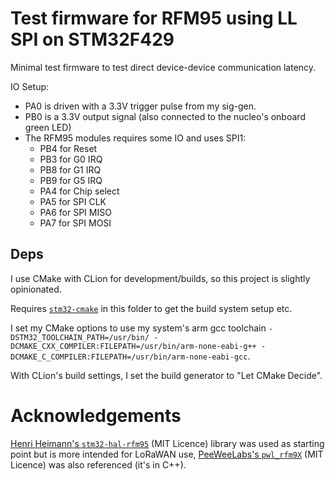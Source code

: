 # Test firmware for RFM95 using LL SPI on STM32F429

Minimal test firmware to test direct device-device communication latency.

IO Setup:

- PA0 is driven with a 3.3V trigger pulse from my sig-gen.
- PB0 is a 3.3V output signal (also connected to the nucleo's onboard green LED)
- The RFM95 modules requires some IO and uses SPI1:
  - PB4 for Reset
  - PB3 for G0 IRQ
  - PB8 for G1 IRQ
  - PB9 for G5 IRQ
  - PA4 for Chip select
  - PA5 for SPI CLK
  - PA6 for SPI MISO
  - PA7 for SPI MOSI

## Deps

I use CMake with CLion for development/builds, so this project is slightly opinionated.

Requires [`stm32-cmake`](https://github.com/ObKo/stm32-cmake) in this folder to get the build system setup etc.

I set my CMake options to use my system's arm gcc toolchain `-DSTM32_TOOLCHAIN_PATH=/usr/bin/ -DCMAKE_CXX_COMPILER:FILEPATH=/usr/bin/arm-none-eabi-g++ -DCMAKE_C_COMPILER:FILEPATH=/usr/bin/arm-none-eabi-gcc`.

With CLion's build settings, I set the build generator to "Let CMake Decide".

# Acknowledgements

[Henri Heimann's `stm32-hal-rfm95`](https://github.com/henriheimann/stm32-hal-rfm95) (MIT Licence) library was used as starting point but is more intended for LoRaWAN use,
[PeeWeeLabs's `pwl_rfm9X`](https://github.com/PeeWeeLabs/pwl_rfm9X) (MIT Licence) was also referenced (it's in C++).
